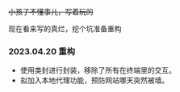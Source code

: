~~小孩子不懂事儿，写着玩的~~

现在看来写的真烂，挖个坑准备重构

### 2023.04.20 重构
- 使用类封进行封装，移除了所有在终端里的交互。
- 拟加入本地代理功能，预防网站哪天突然被墙。

